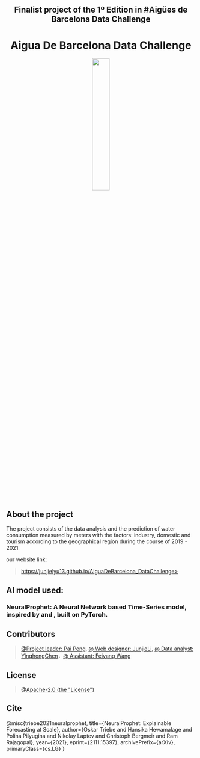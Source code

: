 ## <div align=center> Finalist project of the 1º Edition in #Aigües de Barcelona Data Challenge </div>

# <div align=center> Aigua De Barcelona Data Challenge </div>

<div align=center>
    <img src="./demo/logo.png" width=30% />
</div>

## About the project

The project consists of the data analysis and the prediction of water consumption measured by meters with the factors: industry, domestic and tourism according to the geographical region during the course of 2019 - 2021:

our website link:
> https://junjielyu13.github.io/AiguaDeBarcelona_DataChallenge> 

## AI model used:
 ### NeuralProphet: A Neural Network based Time-Series model, inspired by  and , built on PyTorch.


## Contributors

> [@Project leader: Pai Peng](https://github.com/paipeline), [@ Web designer: JunjieLi](https://github.com/junjielyu13), [@ Data analyst: YinghongChen](https://github.com/doufu1402)，[@ Assistant: Feiyang Wang](https://github.com/fwang02)

## License

> [@Apache-2.0 (the "License")](https://github.com/junjielyu13/AiguaDeBarcelona_DataChallenge/blob/main/LICENSE)

## Cite
@misc{triebe2021neuralprophet,
      title={NeuralProphet: Explainable Forecasting at Scale}, 
      author={Oskar Triebe and Hansika Hewamalage and Polina Pilyugina and Nikolay Laptev and Christoph Bergmeir and Ram Rajagopal},
      year={2021},
      eprint={2111.15397},
      archivePrefix={arXiv},
      primaryClass={cs.LG}
}
